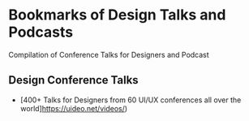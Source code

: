 # Bookmarks of Design Talks and Podcasts
Compilation of Conference Talks for Designers and Podcast  


## Design Conference Talks
- [400+ Talks for Designers from 60 UI/UX‬ conferences all over the world]https://uideo.net/videos/)
